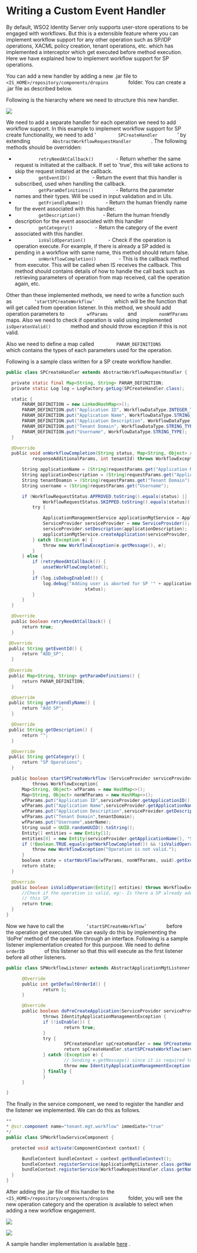 # Writing a Custom Event Handler

By default, WSO2 Identity Server only supports user-store operations to
be engaged with workflows. But this is a extensible feature where you
can implement workflow support for any other operation such as SP/IDP
operations, XACML policy creation, tenant operations, etc. which has
implemented a interceptor which get executed before method execution.
Here we have explained how to implement workflow support for SP
operations.

You can add a new handler by adding a new .jar file to
`         <IS_HOME>/repository/components/dropins        ` folder. You
can create a .jar file as described below.

Following is the hierarchy where we need to structure this new handler.

![]( ../../assets/img/103330095/103330097.png)

We need to add a separate handler for each operation we need to add
workflow support. In this example to implement workflow support for SP
create functionality, we need to add ‘
`         SPCreateHandler        ` ’ by extending
`         AbstractWorkflowRequestHandler        ` . The following
methods should be overridden:

-   `          retryNeedAtCallback()         ` - Return whether the same
    request is initiated at the callback. If set to 'true', this will
    take actions to skip the request initiated at the callback.
-   `          getEventID()         ` - Return the event that this
    handler is subscribed, used when handling the callback.
-   `          getParamDefinitions()         ` - Returns the parameter
    names and their types. Will be used in input validation and in UIs.
-   `          getFriendlyName()         ` - Return the human friendly
    name for the event associated with this handler.
-   `          getDescription()         ` - Return the human friendly
    description for the event associated with this handler
-   `          getCategory()         ` - Return the category of the
    event associated with this handler.
-   `          isValidOperation()         ` - Check if the operation is
    operation execute. For example, if there is already a SP added is
    pending in a workflow with same name, this method should return
    false.
-   `          onWorkflowCompletion()         ` - This is the callback
    method from executor. This will be called when IS receives the
    callback. This method should contains details of how to handle the
    call back such as retrieving parameters of operation from map
    received, call the operation again, etc.

Other than these implemented methods, we need to write a function such
as `         ‘startSPCreateWorkflow’        ` which will be the function
that will get called from operation listener. In this method, we should
add operation parameters to `         wfParams        ` and
`         nonWfParams        ` maps. Also we need to check if operation
is valid using implemented `         isOperatonValid()        ` method
and should throw exception if this is not valid.

Also we need to define a map called `         PARAM_DEFINITIONS        `
which contains the types of each parameters used for the operation.

Following is a sample class written for a SP create workflow handler.

``` java
public class SPCreateHandler extends AbstractWorkflowRequestHandler {

  private static final Map<String, String> PARAM_DEFINITION;
  private static Log log = LogFactory.getLog(SPCreateHandler.class);

  static {
      PARAM_DEFINITION = new LinkedHashMap<>();
      PARAM_DEFINITION.put("Application ID", WorkflowDataType.INTEGER_TYPE);
      PARAM_DEFINITION.put("Application Name", WorkflowDataType.STRING_TYPE);
      PARAM_DEFINITION.put("Application Description", WorkflowDataType.STRING_TYPE);
      PARAM_DEFINITION.put("Tenant Domain", WorkflowDataType.STRING_TYPE);
      PARAM_DEFINITION.put("Username", WorkflowDataType.STRING_TYPE);
  }

  @Override
  public void onWorkflowCompletion(String status, Map<String, Object> requestParams, Map<String, Object>
          responseAdditionalParams, int tenantId) throws WorkflowException {

      String applicationName = (String)requestParams.get("Application Name");
      String applicationDescription = (String)requestParams.get("Application Description");
      String tenantDoamin = (String)requestParams.get("Tenant Domain");
      String username = (String)requestParams.get("Username");

      if (WorkflowRequestStatus.APPROVED.toString().equals(status) ||
              WorkflowRequestStatus.SKIPPED.toString().equals(status)) {
          try {

              ApplicationManagementService applicationMgtService = ApplicationManagementService.getInstance();
              ServiceProvider serviceProvider = new ServiceProvider();               serviceProvider.setApplicationName(applicationName);
              serviceProvider.setDescription(applicationDescription);
              applicationMgtService.createApplication(serviceProvider, tenantDoamin, username);
          } catch (Exception e) {
              throw new WorkflowException(e.getMessage(), e);
          }
      } else {
          if (retryNeedAtCallback()) {
              unsetWorkFlowCompleted();
          }
          if (log.isDebugEnabled()) {
              log.debug("Adding user is aborted for SP '" + applicationName + "', Reason: Workflow response was " +
                              status);
          }
      }
  }

  @Override
  public boolean retryNeedAtCallback() {
      return true;
  }

 @Override
 public String getEventId() {
      return "ADD_SP";
  }
 
 @Override
 public Map<String, String> getParamDefinitions() {
      return PARAM_DEFINITION;
  }

  @Override
 public String getFriendlyName() {
      return "Add SP";
  }

  @Override
 public String getDescription() {
      return "";
  }

  @Override
 public String getCategory() {
      return "SP Operations";
  }

  public boolean startSPCreateWorkflow (ServiceProvider serviceProvider, String tenantDomain, String userName)
          throws WorkflowException{
      Map<String, Object> wfParams = new HashMap<>();
      Map<String, Object> nonWfParams = new HashMap<>();
      wfParams.put("Application ID",serviceProvider.getApplicationID());
      wfParams.put("Application Name",serviceProvider.getApplicationName());
      wfParams.put("Application Description",serviceProvider.getDescription());
      wfParams.put("Tenant Domain",tenantDomain);
      wfParams.put("Username",userName);
      String uuid = UUID.randomUUID().toString();
      Entity[] entities = new Entity[1];
      entities[0] = new Entity(serviceProvider.getApplicationName(), "SP", -1234);
      if (!Boolean.TRUE.equals(getWorkFlowCompleted()) && !isValidOperation(entities)) {
          throw new WorkflowException("Operation is not valid.");
      }
      boolean state = startWorkFlow(wfParams, nonWfParams, uuid).getExecutorResultState().state();
      return state;
  }

  @Override
  public boolean isValidOperation(Entity[] entities) throws WorkflowException {
      //Check if the operation is valid, eg:- Is there a SP already added and not approved with the same name as
      // this SP.
      return true;
  }
}
```

Now we have to call the `         ‘startSPCreateWorkflow’        `
before the operation get executed. We can easily do this by implementing
the ‘doPre’ method of the operation through an interface. Following is a
sample listener implementation created for this purpose. We need to
define `         orderID        ` of this listener so that this will
execute as the first listener before all other listeners.

``` java
public class SPWorkflowListener extends AbstractApplicationMgtListener {

      @Override
      public int getDefaultOrderId() {
              return 1;
      }

      @Override
      public boolean doPreCreateApplication(ServiceProvider serviceProvider, String tenantDomain, String userName)
              throws IdentityApplicationManagementException {
              if (!isEnable()) {
                      return true;
              }
              try {
                      SPCreateHandler spCreateHandler = new SPCreateHandler();
                      return spCreateHandler.startSPCreateWorkflow(serviceProvider, tenantDomain, userName);
              } catch (Exception e) {
                      // Sending e.getMessage() since it is required to give error message to end user.
                      throw new IdentityApplicationManagementException(e.getMessage(), e);
              } finally {
              }
      }

}
```

The finally in the service component, we need to register the handler
and the listener we implemented. We can do this as follows.

``` java
**
* @scr.component name="tenant.mgt.workflow" immediate="true"
*/
public class SPWorkflowServiceComponent {

  protected void activate(ComponentContext context) {

      BundleContext bundleContext = context.getBundleContext();
      bundleContext.registerService(ApplicationMgtListener.class.getName(), new SPWorkflowListener(), null);
      bundleContext.registerService(WorkflowRequestHandler.class.getName(), new SPCreateHandler(), null);
  }
}
```

After adding the .jar file of this handler to the
`         <IS_HOME>/repository/components/dropins        ` folder, you
will see the new operation category and the operation is available to
select when adding a new workflow engagement.

![]( ../../assets/img/103330095/103330098.png)

![]( ../../assets/img/103330095/103330096.png)

A sample handler implementation is available
[here](https://github.com/wso2/product-is/tree/v5.3.0/modules/samples/workflow)
.

